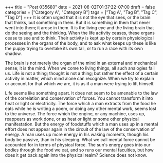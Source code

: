 +++
title = "Post 035680"
date = 2021-06-02T01:37:22-07:00
draft = false
categories = ["Category A", "Category B"]
tags = ["Tag A", "Tag B", "Tag C", "Tag D"]
+++
It is often urged that it is not the eye that sees, or the brain that thinks, but something in them. But it is something in them that never went into them; it arose in them. It is the living eye and the living brain that do the seeing and the thinking. When the life activity ceases, these organs cease to see and to think. Their activity is kept up by certain physiological processes in the organs of the body, and to ask what keeps up these is like the puppy trying to overtake its own tail, or to run a race with its own shadow.

The brain is not merely the organ of the mind in an external and mechanical sense; it is the mind. When we come to living things, all such analogies fail us. Life is not a thing; thought is not a thing; but rather the effect of a certain activity in matter, which mind alone can recognize. When we try to explain or account for that which we are, it is as if a man were trying to lift himself.

Life seems like something apart. It does not seem to be amenable to the law of the correlation and conservation of forces. You cannot transform it into heat or light or electricity. The force which a man extracts from the food he eats while he is writing a poem, or doing any other mental work, seems lost to the universe. The force which the engine, or any machine, uses up, reappears as work done, or as heat or light or some other physical manifestation. But the energy of foodstuffs which a man uses up in a mental effort does not appear again in the circuit of the law of the conservation of energy. A man uses up more energy in his waking moments, though his body be passive, than in his sleeping. What we call mental force cannot be accounted for in terms of physical force. The sun's energy goes into our bodies through the food we eat, and so runs our mental faculties, but how does it get back again into the physical realm? Science does not know.
